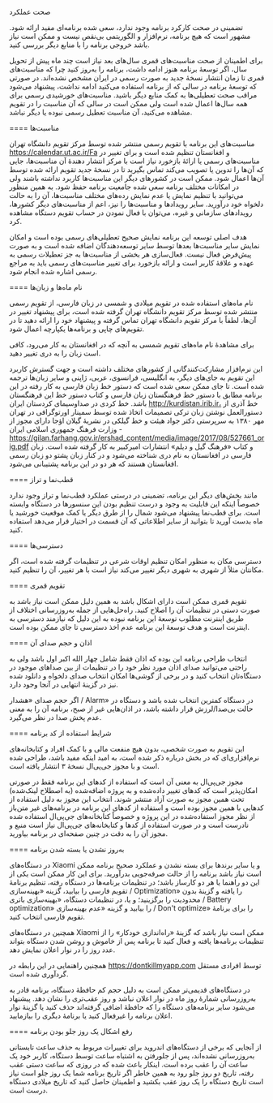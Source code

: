 صحت عملکرد

تضمینی در صحت کارکرد برنامه وجود ندارد، سعی شده برنامه‌ای مفید ارائه شود. مشهور است که هیچ برنامه، نرم‌افزار و الگوریتمی بی‌نقص نیست و ممکن است نیاز باشد خروجی برنامه را با منابع دیگر بررسی کنید.

برای اطمینان از صحت مناسبت‌های قمری سال‌های بعد نیاز است چند ماه پیش از تحویل سال، اگر توسعهٔ برنامه هنوز ادامه داشت، برنامه را به‌روز کنید چرا که مناسبت‌های قمری تا زمان انتشار نسخهٔ جدید به صورت رسمی در ایران مشخص نشده‌اند. در صورتی که توسعهٔ برنامه در سالی که از برنامه استفاده می‌کنید ادامه نداشت، پیشنهاد می‌شود مراقب صحت تعطیلی‌ها به کمک منابع دیگر باشید. مناسبت‌های خورشیدی رسمی برای همه سال‌ها اعمال شده است ولی ممکن است در سالی که آن مناسبت را در تقویم مشاهده می‌کنید، آن مناسبت تعطیل رسمی نبوده یا دیگر نباشد.

====
مناسبت‌ها

مناسبت‌های این برنامه با تقویم رسمی منتشر شده توسط مرکز تقویم دانشگاه تهران https://calendar.ut.ac.ir/Fa و افغانستان تنظیم شده است و برای تغییر در مناسبت‌های رسمی یا ارائهٔ بازخورد نیاز است با مرکز انتشار دهندهٔ آن مناسبت‌ها، جایی که آن‌ها را تدوین یا تصویب می‌کند تماس بگیرید تا در نسخهٔ جدید تقویم ارائه شده توسط آن‌ها اعمال شود. ممکن است در کشورهای دیگر این مناسبت‌ها کاربرد نداشته باشند ولی در امکانات مختلف برنامه سعی شده جامعیت برنامه حفظ شود. به همین منظور می‌توانید با تنظیم نمایش یا عدم نمایش رده‌های مختلف مناسبت‌ها، آن را به حالت دلخواه خود درآورید. سایر رویدادها و مناسبت‌ها را نیز، اعم از مناسبت‌های دیگر کشورها، رویدادهای سازمانی و غیره، می‌توان با فعال نمودن در حساب تقویم دستگاه مشاهده کرد.

هدف اصلی توسعه این برنامه نمایش صحیح تعطیلی‌های رسمی بوده است و امکان نمایش سایر مناسبت‌ها بعدها توسط سایر توسعه‌دهندگان اضافه شده است و به صورت پیش‌فرض فعال نیست. فعال‌سازی هر بخشی از مناسبت‌ها به جز تعطیلات رسمی به عهده و علاقهٔ کاربر است و ارائه بازخورد برای تغییر مناسبت‌های رسمی باید به مراجع رسمی اشاره شده انجام شود.

====
نام ماه‌ها و زبان‌ها

نام ماه‌های استفاده شده در تقویم میلادی و شمسی در زبان فارسی، از تقویم رسمی منتشر شده توسط مرکز تقویم دانشگاه تهران گرفته شده است، برای پیشنهاد تغییر در آن‌ها، لطفاً با مرکز تقویم دانشگاه تهران تماس گرفته و پیشنهاد خود را ارائه دهید تا در تقویم‌های چاپی و برنامه‌ها یکپارچه اعمال شود.

برای مشاهدهٔ نام ماه‌های تقویم شمسی به آنچه که در افغانستان به کار می‌رود، کافی است زبان را به دری تغییر دهید.

این نرم‌افزار مشارکت‌کنندگانی از کشورهای مختلف داشته است و جهت گسترش کاربرد این تقویم به جای‌های دیگر، به انگلیسی، فرانسوی، عربی، ژاپنی و سایر زبان‌ها ترجمه شده است. تا جای ممکن سعی شده است که دستور خط زبان فارسی به کار رفته در این برنامه مطابق با دستور خط فرهنگستان زبان فارسی و کتاب دستور خط این فرهنگستان باشد. خط کردی در صداوسیمای کردستان ایران http://kurdistan.irib.ir، خط آذری از دستورالعمل نوشتن زبان ترکی تصمیمات اتخاذ شده توسط سمینار اورتوگرافی در تهران مهر ۱۳۸۰ به سرپرستی دکتر جواد هیئت و خط گیلکی در نشریهٔ گیلان اؤجا دارای مجوز از وزارت فرهنگ جمهوری اسلامی ایران -https://gilan.farhang.gov.ir/ershad_content/media/image/2017/08/527661_orig.pdf و کتاب «فرهنگ گیل و دیلم» انتشارات امیرکبیر به کار گرفته شده است. زبان فارسی در افغانستان به نام دری شناخته می‌شود و در کنار زبان پشتو دو زبان رسمی افغانستان هستند که هر دو در این برنامه پشتیبانی می‌شود.

====
قطب‌نما و تراز

مانند بخش‌های دیگر این برنامه، تضمینی در درستی عملکرد قطب‌نما و تراز وجود ندارد خصوصاً اینکه این قابلیت به وجود و درست تنظیم بودن این سنسورها در دستگاه وابسته است. برای قطب‌نما پیشنهاد می‌شود شمال را از طرق دیگر یا کمک موقعیت خورشید یا ماه بدست آورید تا بتوانید از سایر اطلاعاتی که آن قسمت در اختیار قرار می‌دهد استفاده کنید.

====
دسترسی‌ها

دسترسی مکان به منظور امکان تنظیم اوقات شرعی در تنظیمات گرفته شده است، اگر مکانتان مثلاً از شهری به شهری دیگر تغییر می‌کند نیاز است با هر تغییر، آن را تنظیم کنید.

====
تقویم قمری

تقویم قمری ممکن است دارای اشکال باشد به همین دلیل ممکن است نیاز باشد به صورت دستی در تنظیمات آن را اصلاح کنید. راه‌حل‌هایی از جمله به‌روزرسانی اختلاف از طریق اینترنت مطلوب توسعهٔ این برنامه نبوده به این دلیل که نیازمند دسترسی به اینترنت است و هدف توسعهٔ این برنامه عدم اخذ دسترسی تا جای ممکن بوده است.

====
اذان و حجم صدای آن

انتخاب طراحی برنامه این بوده که اذان فقط شامل چهار الله اکبر اول باشد ولی به راحتی می‌توانید صدای اذان مورد نظر خود را در تنظیمات از بین صداهای موجود در دستگاه‌تان انتخاب کنید و در برخی از گوشی‌ها امکان انتخاب صدای دلخواه و دانلود شده نیز در گزینهٔ انتهایی در آنجا وجود دارد.

اگر حجم صدای «هشدار / Alarm» در دستگاه کمترین انتخاب شده باشد و دستگاه در حالت بی‌صدا/لرزش قرار داشته باشد، در اذان‌هایی غیر از صبح، برنامه آن را به معنی عدم پخش صدا در نظر می‌گیرد.

====
شرایط استفاده از کد برنامه

این تقویم به صورت شخصی، بدون هیچ منفعت مالی و با کمک افراد و کتابخانه‌های نرم‌افزاری‌ای که در بخش درباره ذکر شده است، به امید اینکه مفید باشد، طراحی شده است و با مجوز جی‌پی‌ال نسخهٔ ۳ انتشار یافته است.

مجوز جی‌پی‌ال به معنی آن است که استفاده از کدهای این برنامه فقط در صورتی امکان‌پذیر است که کدهای تغییر داده‌شده و به پروژه اضافه‌شده (به اصطلاح لینک‌شده) تحت همین مجوز به صورت آزاد منتشر شوند. انتخاب این مجوز به دلیل استفاده از کدهایی با همین مجوز بوده است و استفاده از کدهای این برنامه در برنامه‌های غیر متن‌باز از نظر مجوز استفاده‌شده در این پروژه و خصوصاً کتابخانه‌های جی‌پی‌ال استفاده شده نادرست است و در صورت استفاده از کدها و کتابخانه‌های جی‌پی‌ال نیاز است منبع و مجوز آن را به دقت در چنین صفحه‌ای در برنامه بیاورید.

====
به‌روز نشدن یا بسته شدن برنامه

در دستگاه‌های Xiaomi و یا سایر برندها برای بسته نشدن و عملکرد صحیح برنامه ممکن است نیاز باشد برنامه را از حالت صرفه‌جویی بدرآورید. برای این کار ممکن است یکی از این دو راهنما یا هر دو کارساز باشد؛ در تنظیمات برنامه‌ها در دستگاه رفته، تنظیم برنامهٔ تقویم فارسی را بیابید، گزینه «بهینه‌سازی / Optimization» را یافته و گزینهٔ بدون محدودیت را برگزینید؛ و یا، در تنظیمات دستگاه، «بهینه‌سازی باتری / Battery optimization» را بیابید و گزینه «عدم بهینه‌سازی / Don't optimize» را برای برنامهٔ تقویم فارسی انتخاب کنید.

همچنین در دستگاه‌های Xiaomi ممکن است نیاز باشد که گزینهٔ «راه‌اندازی خودکار» را از تنظیمات برنامه‌ها یافته و فعال کنید تا برنامه پس از خاموش و روشن شدن دستگاه بتواند عدد روز را در نوار اعلان نمایش دهد.

همچنین راهنمایی در این رابطه در https://dontkillmyapp.com توسط افرادی مستقل گردآوری شده است.

در دستگاه‌های قدیمی‌تر ممکن است به دلیل حجم کم حافظهٔ دستگاه، برنامه قادر به به‌روزرسانی شمارهٔ روز ماه در نوار اعلان نباشد و روز عقب‌تری را نشان دهد. پیشنهاد می‌شود سایر برنامه‌های دستگاه را که حافظهٔ اضافی گرفته‌اند حذف کنید یا گزینهٔ نوار اعلان برنامه را غیرفعال کنید یا برنامهٔ دیگری را بیازمایید.

====
رفع اشکال یک روز جلو بودن برنامه

از آنجایی که برخی از دستگاه‌های اندروید برای تغییرات مربوط به حذف ساعت تابستانی به‌روزرسانی نشده‌اند، پس از جلورفتن به اشتباه ساعت توسط دستگاه، کاربر خود یک ساعت آن را عقب برده است. اینکار باعث شده که در روزی که ساعت دستی عقب رفته، تاریخ دو روز جلو رود به همین خاطر اگر تاریخ برنامه شما یک روز جلو است نیاز است تاریخ دستگاه را یک روز عقب بکشید و اطمینان حاصل کنید که تاریخ میلادی دستگاه درست است.
